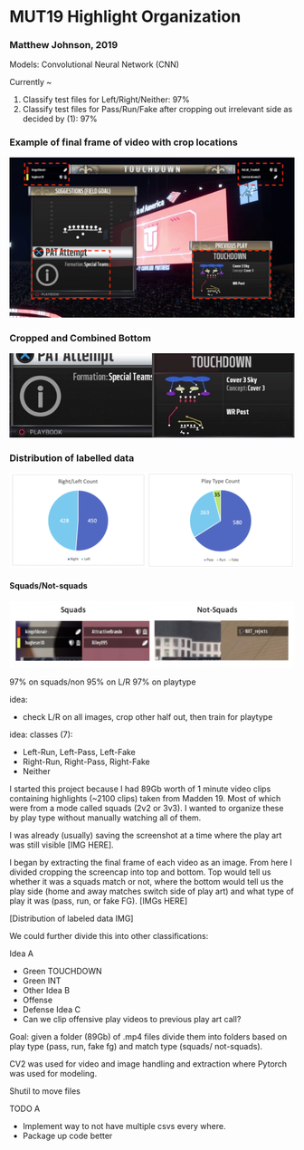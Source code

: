 # MUT19 Highlight Organization
### Matthew Johnson, 2019


Models: Convolutional Neural Network (CNN)


Currently ~
1. Classify test files for Left/Right/Neither: 97% 
2. Classify test files for Pass/Run/Fake after cropping out irrelevant side as decided by (1): 97%  


### Example of final frame of video with crop locations
![img](https://github.com/WJMatthew/MUT19-Highlight-Organization/blob/master/img/crop_locations.jpg)

### Cropped and Combined Bottom
![img2](https://github.com/WJMatthew/MUT19-Highlight-Organization/blob/master/img/cropped_bottom_combined.jpg)


### Distribution of labelled data
![dists](https://github.com/WJMatthew/MUT19-Highlight-Organization/blob/master/img/labelled_dists.png)


#### Squads/Not-squads
![sq](https://github.com/WJMatthew/MUT19-Highlight-Organization/blob/master/img/example_sq_nsq.png)



97% on squads/non
95% on L/R
97% on playtype


idea:
* check L/R on all images, crop other half out, then train for playtype


idea: 
classes (7):
* Left-Run, Left-Pass, Left-Fake
* Right-Run, Right-Pass, Right-Fake
* Neither

I started this project because I had 89Gb worth of 1 minute video clips containing highlights (~2100 clips) taken from Madden 19. Most of which were from a mode called squads (2v2 or 3v3). I wanted to organize these by play type without manually watching all of them. 

I was already (usually) saving the screenshot at a time where the play art was still visible [IMG HERE]. 

I began by extracting the final frame of each  video as an image. From here I divided cropping the screencap into top and bottom. Top would tell us whether it was a squads match or not, where the bottom would tell us the play side (home and away matches switch side of play art) and what type of play it was (pass, run, or fake FG). 
[IMGs HERE]

[Distribution of labeled data IMG]

We could further divide this into other classifications:

Idea A
* Green TOUCHDOWN
* Green INT
* Other
Idea B
* Offense
* Defense 
Idea C
* Can we clip offensive play videos to previous play art call?

Goal: given a folder (89Gb) of .mp4 files divide them into folders based on play type (pass, run, fake fg) and match type (squads/ not-squads). 


CV2 was used for video and image handling and extraction where Pytorch was used for modeling.

Shutil to move files 

TODO A
* Implement way to not have multiple csvs every where. 
* Package up code better 

